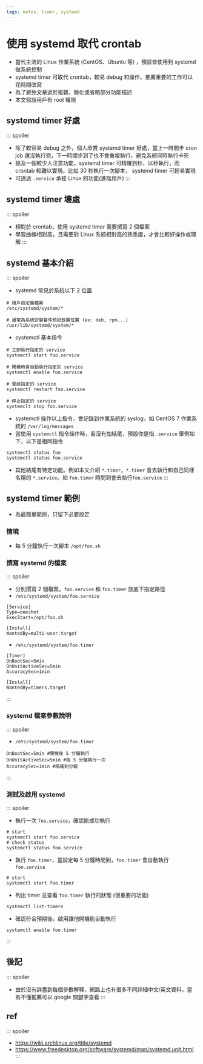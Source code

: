 ```yaml
---
tags: notes, timer, systemd
---
```


# 使用 systemd 取代 crontab
- 當代主流的 Linux 作業系統 (CentOS、Ubuntu 等) ，預設皆使用到 systemd 做系統控制
- systemd timer 可取代 crontab，較易 debug 和操作，推薦重要的工作可以花時間改寫
- 為了避免文章過於複雜，簡化或省略部分功能描述
- 本文假設用戶有 root 權限

## systemd timer 好處
::: spoiler 
- 除了較容易 debug 之外，個人欣賞 systemd timer 好處，當上一時間步 cron job 還沒執行完，下一時間步到了也不會重複執行，避免系統同時執行卡死
- 提及一個較少人注意功能，systemd timer 可精確到秒，以秒執行，而 crontab 較難以實現。比如 30 秒執行一次腳本， systemd timer 可輕易實現
- 可透過 `.service` 承接 Linux 的功能(進階用戶)
:::

## systemd timer 壞處
::: spoiler 
- 相對於 crontab，使用 systemd timer 需要撰寫 2 個檔案
- 學習曲線相對高，且需要對 Linux 系統相對高的熟悉度，才會比較好操作或理解
:::

## systemd 基本介紹
::: spoiler 
- systemd 常見於系統以下 2 位置

```bash=
# 用戶自定義檔案
/etc/systemd/system/*

# 通常為系統安裝套件預設放置位置 (ex: deb, rpm...)
/usr/lib/systemd/system/*
```
- systemctl 基本指令
```bash=
# 立即執行指定的 service
systemctl start foo.service

# 開機時會自動執行指定的 service
systemctl enable foo.service

# 重啟指定的 service
systemctl restart foo.service

# 停止指定的 service
systemclt stop foo.service
```
- systemctl 操作以上指令，會記錄到作業系統的 syslog，如 CentOS 7 作業系統的 `/var/log/messages`
- 當使用 `systemctl` 指令操作時，若沒有加結尾，預設你是指 `.service`
  舉例如下，以下是相同指令
```bash=
systemctl status foo
systemctl status foo.service
```

- 其他結尾有特定功能。例如本文介紹 `*.timer`，`*.timer` 會去執行和自己同樣名稱的 `*.service`。如 `foo.timer` 時間到會去執行`foo.service`
:::


## systemd timer 範例

- 為最簡單範例，只留下必要設定
### 情境 
- 每 5 分鐘執行一次腳本 `/opt/foo.sh`
### 撰寫 systemd 的檔案
::: spoiler 
- 分別撰寫 2 個檔案，`foo.service` 和 `foo.timer` 放底下指定路徑 
- `/etc/systemd/system/foo.service`
```bash=
[Service]
Type=oneshot
ExecStart=/opt/foo.sh

[Install]
WantedBy=multi-user.target
```
- `/etc/systemd/system/foo.timer`
```bash=
[Timer]
OnBootSec=5min
OnUnitActiveSec=5min
AccuracySec=1min

[Install]
WantedBy=timers.target
```
:::

### systemd 檔案參數說明
::: spoiler
- `/etc/systemd/system/foo.timer`
```bash=
OnBootSec=5min #開機後 5 分鐘執行
OnUnitActiveSec=5min #每 5 分鐘執行一次
AccuracySec=1min #精確到分鐘
```


:::

### 測試及啟用 systemd 
::: spoiler 
- 執行一次 `foo.service`，確認能成功執行
```bash=
# start
systemctl start foo.service
# check status
systemctl status foo.service
```
- 執行 `foo.timer`，當設定每 5 分鐘時間到，`foo.timer` 會自動執行 `foo.service`
```bash=
# start
systemctl start foo.timer
```
- 列出 timer 並查看 `foo.timer` 執行的狀態 (很重要的功能)
```bash=
systemctl list-timers
```
- 確認符合預期後，啟用讓他開機能自動執行
```bash=
systemctl enable foo.timer
```

:::

## 後記
::: spoiler 
- 由於沒有詳盡到每個參數解釋，網路上也有很多不同詳細中文/英文資料，當有不懂推薦可以 google 關鍵字查看
:::


## ref
::: spoiler 
- https://wiki.archlinux.org/title/systemd
- https://www.freedesktop.org/software/systemd/man/systemd.unit.html
:::